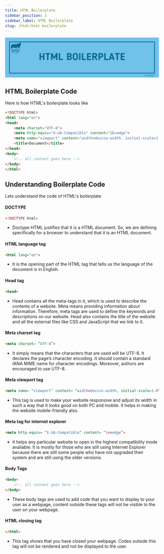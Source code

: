 ```yaml
---
title: HTML Boilerplate
sidebar_position: 3
sidebar_label: HTML Boilerplate
slug: /html/html-boilerplate
---
```


<!-- # HTML Boilerplate -->

![HTML Boilerplate](../../assets/html/html-boilerplate.png)

## HTML Boilerplate Code

Here is how HTML's boilerplate looks like

```html
<!DOCTYPE html>
<html lang="en">
<head>
    <meta charset="UTF-8">
    <meta http-equiv="X-UA-Compatible" content="IE=edge">
    <meta name="viewport" content="width=device-width, initial-scale=1.0">
    <title>Document</title>
</head>
<body>
    <!-- all content goes here -->
</body>
</html>
```

## Understanding Boilerplate Code

Lets understand the code of HTML's boilerplate

#### DOCTYPE
```html 
<!DOCTYPE html>
```
- Doctype HTML justifies that it is a HTML document. So, we are defining specifically for a browser to understand that it is an HTML document.

#### HTML language tag
```html
<html lang="en">
```
- It is the opening part of the HTML tag that tells us the language of the document is in English.

#### Head tag
```html
<head>
```
- Head contains all the meta-tags in it, which is used to describe the contents of a website. Meta means providing information about information. Therefore, meta tags are used to define the keywords and descriptions on our website. Head also contains the title of the website and all the external files like CSS and JavaScript that we link to it.

#### Meta charset tag
```html
<meta charset= “UTF-8”>
```
- It simply means that the characters that are used will be UTF-8. It declares the page’s character encoding. It should contain a standard IANA MIME name for character encodings. Moreover, authors are encouraged to use UTF-8. 

#### Meta viewport tag
```html
<meta name= “viewport” content= “width=device-width, initial-scale=1.0">
```
- This tag is used to make your website responsive and adjust its width in such a way that it looks good on both PC and mobile. It helps in making the website mobile-friendly also.

#### Meta tag for internet explorer
```html
<meta http-equiv= “X-UA-Compatible” content= “ie=edge”>
```
- It helps any particular website to open in the highest compatibility mode available. It is mostly for those who are still using Internet Explorer because there are still some people who have not upgraded their system and are still using the older versions.

#### Body Tags
```html
<body>
    <!-- all content goes here -->
</body>
```
- These body tags are used to add code that you want to display to your user as a webpage, content outside these tags will not be visible to the user on your webpage.

#### HTML closing tag
```html
</html>
```
- This tag shows that you have closed your webpage. Codes outside this tag will not be rendered and not be displayed to the user.